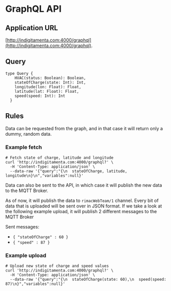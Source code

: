 # GraphQL API 

## Application URL
[http://indigitamenta.com:4000/graphql](http://indigitamenta.com:4000/graphql).

## Query
```
type Query {
    HVAC(status: Boolean): Boolean,
    stateOfCharge(state: Int): Int,
    longitude(lon: Float): Float,
    latitude(lat: Float): Float,
    speed(speed: Int): Int
  }
```

## Rules

Data can be requested from the graph, and in that case it will return only a dummy, random data.

### Example fetch
```
# Fetch state of charge, latitude and longitude
curl 'http://indigitamenta.com:4000/graphql?' \
  -H 'Content-Type: application/json' \
  --data-raw '{"query":"{\n  stateOfCharge, latitude, longitude\n}\n","variables":null}'
```

Data can also be sent to the API, in which case it will publish the new data to the MQTT Broker.

As of now, it will publish the data to `rimacWebTeam/1` channel. Every bit of data that is uploaded will be sent over in JSON format. If we take a look at the following example upload, it will publish 2 different messages to the MQTT Broker

Sent messages: 
 - `{ "stateOfCharge" : 60 }`
 - `{ "speed" : 87 }`

### Example upload
```
# Upload new state of charge and speed values
curl 'http://indigitamenta.com:4000/graphql?' \
  -H 'Content-Type: application/json' \
  --data-raw '{"query":"{\n  stateOfCharge(state: 60),\n  speed(speed: 87)\n}","variables":null}'
```
